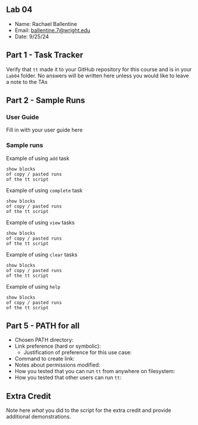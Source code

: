 ## Lab 04

- Name: Rachael Ballentine
- Email: ballentine.7@wright.edu
- Date: 9/25/24

## Part 1 - Task Tracker

Verify that `tt` made it to your GitHub repository for this course and is in your `Lab04` folder.  No answers will be written here unless you would like to leave a note to the TAs

## Part 2 - Sample Runs

### User Guide

Fill in with your user guide here

### Sample runs

Example of using `add` task
```
show blocks
of copy / pasted runs
of the tt script
```

Example of using `complete` task
```
show blocks
of copy / pasted runs
of the tt script
```

Example of using `view` tasks
```
show blocks
of copy / pasted runs
of the tt script
```

Example of using `clear` tasks
```
show blocks
of copy / pasted runs
of the tt script
```

Example of using `help`
```
show blocks
of copy / pasted runs
of the tt script
```

## Part 5 - PATH for all

- Chosen PATH directory:  
- Link preference (hard or symbolic):
   - Justification of preference for this use case:
- Command to create link:
- Notes about permissions modified: 
- How you tested that you can run `tt` from anywhere on filesystem:
- How you tested that other users can run `tt`:

## Extra Credit

Note here *what* you did to the script for the extra credit and provide additional demonstrations.
